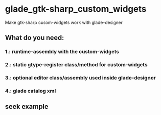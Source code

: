 # glade_gtk-sharp_custom_widgets
Make gtk-sharp cusom-widgets work with glade-designer

## What do you need:

### 1.: runtime-assembly with the custom-widgets

### 2.: static gtype-register class/method for custom-widgets

### 3.: optional editor class/assembly used inside glade-designer

### 4.: glade catalog xml

## seek example
